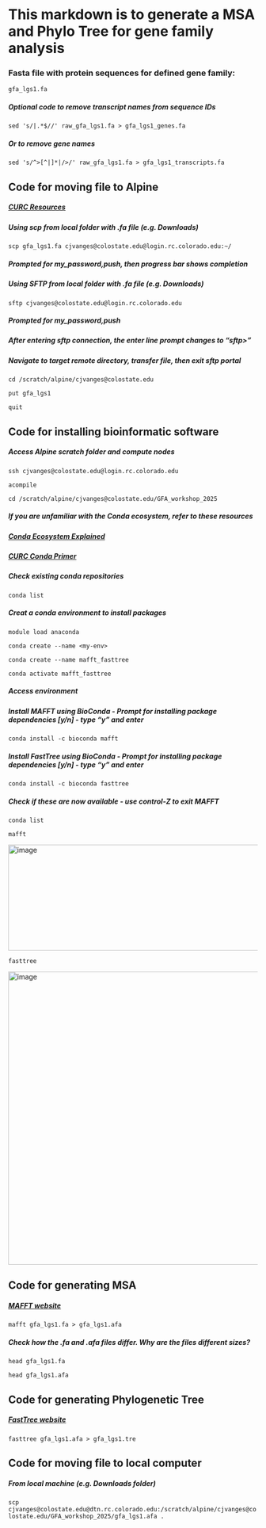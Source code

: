 # This markdown is to generate a MSA and Phylo Tree for gene family analysis

### Fasta file with protein sequences for defined gene family:
```gfa_lgs1.fa```

##### Optional code to remove transcript names from sequence IDs
``` sed 's/|.*$//' raw_gfa_lgs1.fa > gfa_lgs1_genes.fa ```
##### Or to remove gene names
``` sed 's/^>[^|]*|/>/' raw_gfa_lgs1.fa > gfa_lgs1_transcripts.fa ```

## Code for moving file to Alpine
##### [CURC Resources](https://curc.readthedocs.io/en/latest/compute/data-transfer.html)
##### Using scp from local folder with .fa file (e.g. Downloads)
```scp gfa_lgs1.fa cjvanges@colostate.edu@login.rc.colorado.edu:~/```
##### Prompted for my_password,push, then progress bar shows completion

##### Using SFTP from local folder with .fa file (e.g. Downloads) 
```sftp cjvanges@colostate.edu@login.rc.colorado.edu```
##### Prompted for my_password,push
##### After entering sftp connection, the enter line prompt changes to “sftp>”
##### Navigate to target remote directory, transfer file, then exit sftp portal
```cd /scratch/alpine/cjvanges@colostate.edu ```

```put gfa_lgs1```

```quit```

## Code for installing bioinformatic software 

##### Access Alpine scratch folder and compute nodes
```ssh cjvanges@colostate.edu@login.rc.colorado.edu```

```acompile```

```cd /scratch/alpine/cjvanges@colostate.edu/GFA_workshop_2025```
##### If you are unfamiliar with the Conda ecosystem, refer to these resources
##### [Conda Ecosystem Explained](https://conda.org/blog/2024-08-14-conda-ecosystem-explained/)

##### [CURC Conda Primer](https://curc.readthedocs.io/en/latest/software/python.html)

##### Check existing conda repositories
```conda list```

##### Creat a conda environment to install packages

```module load anaconda```

```conda create --name <my-env>```

```conda create --name mafft_fasttree```

```conda activate mafft_fasttree```

##### Access environment
##### Install MAFFT using BioConda - Prompt for installing package dependencies [y/n] - type “y” and enter
```conda install -c bioconda mafft```
##### Install FastTree using BioConda - Prompt for installing package dependencies [y/n] - type “y” and enter
```conda install -c bioconda fasttree```
##### Check if these are now available - use control-Z to exit MAFFT
```conda list```

```mafft```

<img width="650" height="214" alt="image" src="https://github.com/user-attachments/assets/0491ec04-0d81-4c6f-b35e-417232692ffe" />

```fasttree```

<img width="567" height="592" alt="image" src="https://github.com/user-attachments/assets/5e8b8925-86fc-4c22-8cdd-ed4e14b5764a" />

## Code for generating MSA

##### [MAFFT website](https://mafft.cbrc.jp/alignment/software/)

```mafft gfa_lgs1.fa > gfa_lgs1.afa```

##### Check how the .fa and .afa files differ. Why are the files different sizes?

```head gfa_lgs1.fa```

```head gfa_lgs1.afa```

## Code for generating Phylogenetic Tree

##### [FastTree website](https://morgannprice.github.io/fasttree/#Usage)

```fasttree gfa_lgs1.afa > gfa_lgs1.tre```

## Code for moving file to local computer

##### From local machine (e.g. Downloads folder)

```scp cjvanges@colostate.edu@dtn.rc.colorado.edu:/scratch/alpine/cjvanges@colostate.edu/GFA_workshop_2025/gfa_lgs1.afa . ```

